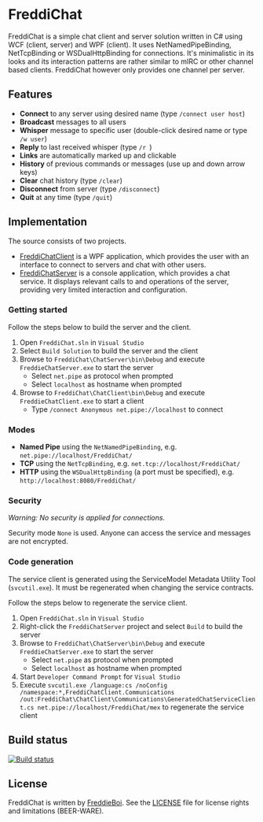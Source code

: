 FreddiChat
==========
FreddiChat is a simple chat client and server solution written in C# using WCF (client, server) and WPF (client). It uses NetNamedPipeBinding, NetTcpBinding or WSDualHttpBinding for connections. It's minimalistic in its looks and its interaction patterns are rather similar to mIRC or other channel based clients. FreddiChat however only provides one channel per server.

Features
--------
+ **Connect** to any server using desired name (type `/connect user host`)
+ **Broadcast** messages to all users
+ **Whisper** message to specific user (double-click desired name or type `/w user`)
+ **Reply** to last received whisper (type `/r `)
+ **Links** are automatically marked up and clickable
+ **History** of previous commands or messages (use up and down arrow keys)
+ **Clear** chat history (type `/clear`)
+ **Disconnect** from server (type `/disconnect`)
+ **Quit** at any time (type `/quit`)

Implementation
--------------
The source consists of two projects.

+ [FreddiChatClient](https://github.com/FreddieBoi/FreddiChat/tree/master/ChatClient "FreddiChatClient on github") is a WPF application, which provides the user with an interface to connect to servers and chat with other users.
+ [FreddiChatServer](https://github.com/FreddieBoi/FreddiChat/tree/master/ChatServer "FreddiChatServer on github") is a console application, which provides a chat service. It displays relevant calls to and operations of the server, providing very limited interaction and configuration.

### Getting started
Follow the steps below to build the server and the client.

1. Open `FreddiChat.sln` in `Visual Studio`
2. Select `Build Solution` to build the server and the client
3. Browse to `FreddiChat\ChatServer\bin\Debug` and execute `FreddieChatServer.exe` to start the server
    + Select `net.pipe` as protocol when prompted
    + Select `localhost` as hostname when prompted
4. Browse to `FreddiChat\ChatClient\bin\Debug` and execute `FreddieChatClient.exe` to start a client
    + Type `/connect Anonymous net.pipe://localhost` to connect

### Modes
+ **Named Pipe** using the `NetNamedPipeBinding`, e.g. `net.pipe://localhost/FreddiChat/`
+ **TCP** using the `NetTcpBinding`, e.g. `net.tcp://localhost/FreddiChat/`
+ **HTTP** using the `WSDualHttpBinding` (a port must be specified), e.g. `http://localhost:8080/FreddiChat/`

### Security
*Warning: No security is applied for connections.*

Security mode `None` is used. Anyone can access the service and messages are not encrypted.

### Code generation
The service client is generated using the ServiceModel Metadata Utility Tool (`svcutil.exe`). It must be regenerated when changing the service contracts.

Follow the steps below to regenerate the service client.

1. Open `FreddiChat.sln` in `Visual Studio`
2. Right-click the `FreddiChatServer` project and select `Build` to build the server
3. Browse to `FreddiChat\ChatServer\bin\Debug` and execute `FreddieChatServer.exe` to start the server
    + Select `net.pipe` as protocol when prompted
    + Select `localhost` as hostname when prompted
4. Start `Developer Command Prompt` for `Visual Studio`
5. Execute `svcutil.exe /language:cs /noConfig /namespace:*,FreddiChatClient.Communications /out:FreddiChat\ChatClient\Communications\GeneratedChatServiceClient.cs net.pipe://localhost/FreddiChat/mex` to regenerate the service client

Build status
------------
[![Build status](https://ci.appveyor.com/api/projects/status/ucsjr4p7011d6sve?svg=true)](https://ci.appveyor.com/project/FreddieBoi/freddichat)

License
-------
FreddiChat is written by [FreddieBoi](https://github.com/FreddieBoi "FreddieBoi on github"). See the [LICENSE](https://github.com/FreddieBoi/FreddiChat/blob/master/LICENSE) file for license rights and limitations (BEER-WARE).
